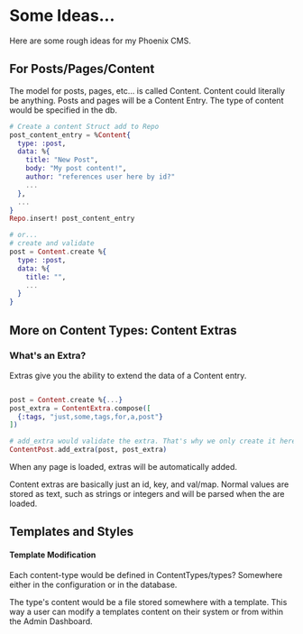 # Some Ideas...

Here are some rough ideas for my Phoenix CMS.

## For Posts/Pages/Content

The model for posts, pages, etc... is called Content. Content could literally be anything. Posts and pages will be a Content Entry. The type of content would be specified in the db.

```elixir
# Create a content Struct add to Repo
post_content_entry = %Content{
  type: :post,
  data: %{
    title: "New Post",
    body: "My post content!",
    author: "references user here by id?"
    ...
  },
  ...
}
Repo.insert! post_content_entry

# or...
# create and validate
post = Content.create %{
  type: :post,
  data: %{
    title: "",
    ...
  }
}
```

## More on Content Types: Content Extras
### What's an Extra?
Extras give you the ability to extend the data of a Content entry.

```elixir

post = Content.create %{...}
post_extra = ContentExtra.compose([
  {:tags, "just,some,tags,for,a,post"}
])

# add_extra would validate the extra. That's why we only create it here.
ContentPost.add_extra(post, post_extra)
```

When any page is loaded, extras will be automatically added.

Content extras are basically just an id, key, and val/map. Normal values are stored as text, such as strings or integers and will be parsed when the are loaded.

## Templates and Styles


#### Template Modification
Each content-type would be defined in ContentTypes/types? Somewhere either in the configuration or in the database.

The type's content would be a file stored somewhere with a template. This way a user can modify a templates content on their system or from within the Admin Dashboard.
